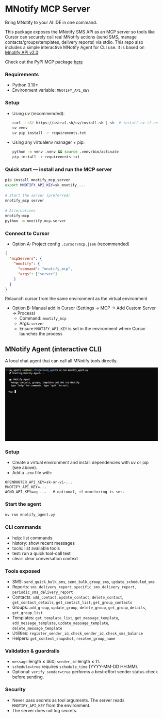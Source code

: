 # MNotify MCP Server

Bring MNotify to your AI IDE in one command.

This package exposes the MNotify SMS API as an MCP server so tools like Cursor can securely call real MNotify actions (send SMS, manage contacts/groups/templates, delivery reports) via stdio. This repo also includes a simple interactive MNotify Agent for CLI use. It is based on [Mnotify API v2.0](https://readthedocs.mnotify.com/)

Check out the PyPI MCP package [here](https://pypi.org/project/mnotify-mcp-server/)

### Requirements
- Python 3.10+
- Environment variable: `MNOTIFY_API_KEY`

### Setup 
- Using uv (recommended):
  ```bash
  curl -LsSf https://astral.sh/uv/install.sh | sh  # install uv if needed
  uv venv                                          
  uv pip install -r requirements.txt               
  ```
- Using any virtualenv manager + pip:
  ```bash
  python -m venv .venv && source .venv/bin/activate
  pip install -r requirements.txt
  ```

### Quick start  — install and run the MCP server
```bash
pip install mnotify_mcp_server
export MNOTIFY_API_KEY=sk_mnotify_...

# Start the server (preferred)
mnotify_mcp server

# Alternatives
mnotify-mcp
python -m mnotify_mcp.server
```

### Connect to Cursor
- Option A: Project config `.cursor/mcp.json` (recommended)
```json
{
  "mcpServers": {
    "mnotify": {
      "command": "mnotify_mcp",
      "args": ["server"]
    }
  }
}
```
Relaunch cursor from the same environment as the virtual environment

- Option B: Manual add in Cursor (Settings → MCP → Add Custom Server → Process)
  - Command: `mnotify_mcp`
  - Args: `server`
  - Ensure `MNOTIFY_API_KEY` is set in the environment where Cursor launches the process



## MNotify Agent (interactive CLI)
A local chat agent that can call all MNotify tools directly.

![MNotify CLI Agent](images/mnotify_cli_agent.png)

### Setup 
- Create a virtual environment and install dependencies with uv or pip (see above).
- Add a `.env` file with:
```env
OPENROUTER_API_KEY=sk-or-v1-...
MNOTIFY_API_KEY=...
AGNO_API_KEY=ag-...   # optional, if monitoring is set.
```

### Start the agent
```bash
uv run mnotify_agent.py
```

### CLI commands
- help: list commands
- history: show recent messages
- tools: list available tools
- test: run a quick tool-call test
- clear: clear conversation context


### Tools exposed
- SMS: `send_quick_bulk_sms`, `send_bulk_group_sms`, `update_scheduled_sms`
- Reports: `sms_delivery_report`, `specific_sms_delivery_report`, `periodic_sms_delivery_report`
- Contacts: `add_contact`, `update_contact`, `delete_contact`, `get_contact_details`, `get_contact_list`, `get_group_contacts`
- Groups: `add_group`, `update_group`, `delete_group`, `get_group_details`, `get_group_list`
- Templates: `get_template_list`, `get_message_template`, `add_message_template`, `update_message_template`, `delete_message_template`
- Utilities: `register_sender_id`, `check_sender_id`, `check_sms_balance`
- Helpers: `get_context_snapshot`, `resolve_group_name`

### Validation & guardrails
- `message` length ≤ 460; `sender_id` length ≤ 11.
- `schedule=true` requires `schedule_time` (YYYY-MM-DD HH:MM).
- Optional: `verify_sender=true` performs a best‑effort sender status check before sending.

### Security
- Never pass secrets as tool arguments. The server reads `MNOTIFY_API_KEY` from the environment.
- The server does not log secrets.